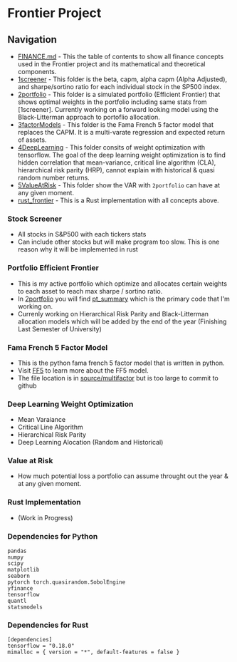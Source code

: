 # Frontier Project

## Navigation
- [FINANCE.md](FINANCE.md) - This the table of contents to show all finance concepts used in the Frontier project and its mathematical and theoretical components. 
- [1screener](#Stock-Screener) - This folder is the beta, capm, alpha capm (Alpha Adjusted), and sharpe/sortino ratio for each individual stock in the SP500 index. 
- [2portfolio](#Portfolio-Efficient-Frontier) - This folder is a simulated portfolio (Efficient Frontier) that shows optimal weights in the portfolio including same stats from [1screener]. Currently working on a forward looking model using the Black-Litterman approach to portoflio allocation. 
- [3factorModels](#Fama-French-5-Factor-Model) - This folder is the Fama French 5 factor model that replaces the CAPM. It is a multi-varate regression and expected return of assets.
- [4DeepLearning](#deep-learning-weight-optimization) - This folder consits of weight optimization with tensorflow. The goal of the deep learning weight optimization is to find
hidden correlation that mean-variance, critical line algorithm (CLA), hierarchical risk parity (HRP), cannot explain with historical & quasi random number returns.
- [5ValueAtRisk](#value-at-risk) - This folder show the VAR with ```2portfolio``` can have at any given moment. 
- [rust_frontier](#rust-implementation) - This is a Rust implementation with all concepts above. 


### Stock Screener 
- All stocks in S&P500 with each tickers stats
- Can include other stocks but will make program too slow. This is one reason why it will be implemented in rust


### Portfolio Efficient Frontier
- This is my active portfolio which optimize and allocates certain weights to each asset to reach max sharpe / sortino ratio. 
- In [2portfolio](2portfolio) you will find [pt_summary](2portfolio/pt_summary.py) which is the primary code that I'm working on. 
- Currenly working on Hierarchical Risk Parity and Black-Litterman allocation models which will be added by the end of the year (Finishing Last Semester of University)

### Fama French 5 Factor Model 
- This is the python fama french 5 factor model that is written in python. 
- Visit [FF5](http://mba.tuck.dartmouth.edu/pages/faculty/ken.french/Data_Library/f-f_factors.html) to learn more about the FF5 model.
- The file location is in [source/multifactor](source/multifactor) but is too large to commit to github


### Deep Learning Weight Optimization
- Mean Varaiance
- Critical Line Algorithm
- Hierarchical Risk Parity
- Deep Learning Alocation (Random and Historical) 


### Value at Risk
- How much potential loss a portfolio can assume throught out the year & at any given moment. 


### Rust Implementation
- (Work in Progress)



###  Dependencies for Python
```
pandas
numpy
scipy
matplotlib
seaborn
pytorch torch.quasirandom.SobolEngine
yfinance
tensorflow
quantl
statsmodels
```
###  Dependencies for Rust
```
[dependencies]
tensorflow = "0.18.0"
mimalloc = { version = "*", default-features = false }
```
